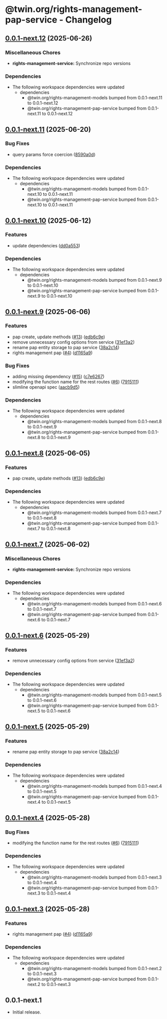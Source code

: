 # @twin.org/rights-management-pap-service - Changelog

## [0.0.1-next.12](https://github.com/twinfoundation/rights-management/compare/rights-management-service-v0.0.1-next.11...rights-management-service-v0.0.1-next.12) (2025-06-26)


### Miscellaneous Chores

* **rights-management-service:** Synchronize repo versions


### Dependencies

* The following workspace dependencies were updated
  * dependencies
    * @twin.org/rights-management-models bumped from 0.0.1-next.11 to 0.0.1-next.12
    * @twin.org/rights-management-pap-service bumped from 0.0.1-next.11 to 0.0.1-next.12

## [0.0.1-next.11](https://github.com/twinfoundation/rights-management/compare/rights-management-service-v0.0.1-next.10...rights-management-service-v0.0.1-next.11) (2025-06-20)


### Bug Fixes

* query params force coercion ([8590a0d](https://github.com/twinfoundation/rights-management/commit/8590a0da92584c04b67e73c448319f96f70c34a5))


### Dependencies

* The following workspace dependencies were updated
  * dependencies
    * @twin.org/rights-management-models bumped from 0.0.1-next.10 to 0.0.1-next.11
    * @twin.org/rights-management-pap-service bumped from 0.0.1-next.10 to 0.0.1-next.11

## [0.0.1-next.10](https://github.com/twinfoundation/rights-management/compare/rights-management-service-v0.0.1-next.9...rights-management-service-v0.0.1-next.10) (2025-06-12)


### Features

* update dependencies ([dd0a553](https://github.com/twinfoundation/rights-management/commit/dd0a553020b0dc5c41fb6865a2e36bd26045b0b9))


### Dependencies

* The following workspace dependencies were updated
  * dependencies
    * @twin.org/rights-management-models bumped from 0.0.1-next.9 to 0.0.1-next.10
    * @twin.org/rights-management-pap-service bumped from 0.0.1-next.9 to 0.0.1-next.10

## [0.0.1-next.9](https://github.com/twinfoundation/rights-management/compare/rights-management-service-v0.0.1-next.8...rights-management-service-v0.0.1-next.9) (2025-06-06)


### Features

* pap create, update methods ([#13](https://github.com/twinfoundation/rights-management/issues/13)) ([edb6c9e](https://github.com/twinfoundation/rights-management/commit/edb6c9efcfda55ac96f7594253bf831b4f0e5993))
* remove unnecessary config options from service ([31ef3a2](https://github.com/twinfoundation/rights-management/commit/31ef3a2eb2293efdad7e6b8b55f105cc62bba3ed))
* rename pap entity storage to pap service ([38a2c14](https://github.com/twinfoundation/rights-management/commit/38a2c14d8f63a86e398820166c83437be5aca1b8))
* rights management pap ([#4](https://github.com/twinfoundation/rights-management/issues/4)) ([d1165a9](https://github.com/twinfoundation/rights-management/commit/d1165a92f57128731cfb308d977832e28cf33493))


### Bug Fixes

* adding missing dependency ([#15](https://github.com/twinfoundation/rights-management/issues/15)) ([c7e6267](https://github.com/twinfoundation/rights-management/commit/c7e62678b296ef8d28c31921cb78aeabe674cd84))
* modifying the function name for the rest routes ([#6](https://github.com/twinfoundation/rights-management/issues/6)) ([7915111](https://github.com/twinfoundation/rights-management/commit/7915111ac608c9d69bcaa819c85b553fc9bace6a))
* slimline openapi spec ([aacb9d5](https://github.com/twinfoundation/rights-management/commit/aacb9d50f80d3652ef7419ca3777f53e542773f1))


### Dependencies

* The following workspace dependencies were updated
  * dependencies
    * @twin.org/rights-management-models bumped from 0.0.1-next.8 to 0.0.1-next.9
    * @twin.org/rights-management-pap-service bumped from 0.0.1-next.8 to 0.0.1-next.9

## [0.0.1-next.8](https://github.com/twinfoundation/rights-management/compare/rights-management-service-v0.0.1-next.7...rights-management-service-v0.0.1-next.8) (2025-06-05)


### Features

* pap create, update methods ([#13](https://github.com/twinfoundation/rights-management/issues/13)) ([edb6c9e](https://github.com/twinfoundation/rights-management/commit/edb6c9efcfda55ac96f7594253bf831b4f0e5993))


### Dependencies

* The following workspace dependencies were updated
  * dependencies
    * @twin.org/rights-management-models bumped from 0.0.1-next.7 to 0.0.1-next.8
    * @twin.org/rights-management-pap-service bumped from 0.0.1-next.7 to 0.0.1-next.8

## [0.0.1-next.7](https://github.com/twinfoundation/rights-management/compare/rights-management-service-v0.0.1-next.6...rights-management-service-v0.0.1-next.7) (2025-06-02)


### Miscellaneous Chores

* **rights-management-service:** Synchronize repo versions


### Dependencies

* The following workspace dependencies were updated
  * dependencies
    * @twin.org/rights-management-models bumped from 0.0.1-next.6 to 0.0.1-next.7
    * @twin.org/rights-management-pap-service bumped from 0.0.1-next.6 to 0.0.1-next.7

## [0.0.1-next.6](https://github.com/twinfoundation/rights-management/compare/rights-management-service-v0.0.1-next.5...rights-management-service-v0.0.1-next.6) (2025-05-29)


### Features

* remove unnecessary config options from service ([31ef3a2](https://github.com/twinfoundation/rights-management/commit/31ef3a2eb2293efdad7e6b8b55f105cc62bba3ed))


### Dependencies

* The following workspace dependencies were updated
  * dependencies
    * @twin.org/rights-management-models bumped from 0.0.1-next.5 to 0.0.1-next.6
    * @twin.org/rights-management-pap-service bumped from 0.0.1-next.5 to 0.0.1-next.6

## [0.0.1-next.5](https://github.com/twinfoundation/rights-management/compare/rights-management-service-v0.0.1-next.4...rights-management-service-v0.0.1-next.5) (2025-05-29)


### Features

* rename pap entity storage to pap service ([38a2c14](https://github.com/twinfoundation/rights-management/commit/38a2c14d8f63a86e398820166c83437be5aca1b8))


### Dependencies

* The following workspace dependencies were updated
  * dependencies
    * @twin.org/rights-management-models bumped from 0.0.1-next.4 to 0.0.1-next.5
    * @twin.org/rights-management-pap-service bumped from 0.0.1-next.4 to 0.0.1-next.5

## [0.0.1-next.4](https://github.com/twinfoundation/rights-management/compare/rights-management-service-v0.0.1-next.3...rights-management-service-v0.0.1-next.4) (2025-05-28)


### Bug Fixes

* modifying the function name for the rest routes ([#6](https://github.com/twinfoundation/rights-management/issues/6)) ([7915111](https://github.com/twinfoundation/rights-management/commit/7915111ac608c9d69bcaa819c85b553fc9bace6a))


### Dependencies

* The following workspace dependencies were updated
  * dependencies
    * @twin.org/rights-management-models bumped from 0.0.1-next.3 to 0.0.1-next.4
    * @twin.org/rights-management-pap-service bumped from 0.0.1-next.3 to 0.0.1-next.4

## [0.0.1-next.3](https://github.com/twinfoundation/rights-management/compare/rights-management-service-v0.0.1-next.2...rights-management-service-v0.0.1-next.3) (2025-05-28)


### Features

* rights management pap ([#4](https://github.com/twinfoundation/rights-management/issues/4)) ([d1165a9](https://github.com/twinfoundation/rights-management/commit/d1165a92f57128731cfb308d977832e28cf33493))


### Dependencies

* The following workspace dependencies were updated
  * dependencies
    * @twin.org/rights-management-models bumped from 0.0.1-next.2 to 0.0.1-next.3
    * @twin.org/rights-management-pap-service bumped from 0.0.1-next.2 to 0.0.1-next.3

## 0.0.1-next.1

- Initial release.
